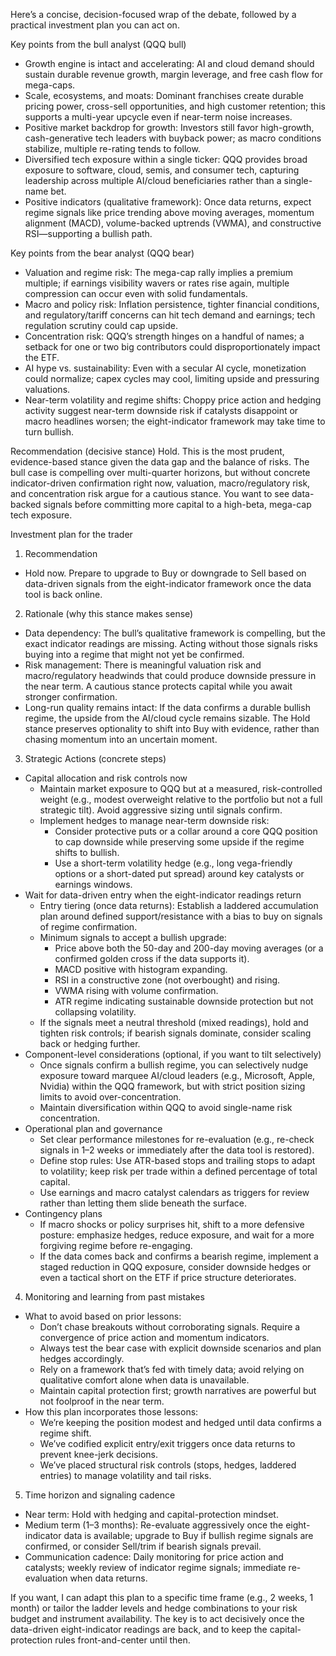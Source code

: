 Here’s a concise, decision-focused wrap of the debate, followed by a practical investment plan you can act on.

Key points from the bull analyst (QQQ bull)
- Growth engine is intact and accelerating: AI and cloud demand should sustain durable revenue growth, margin leverage, and free cash flow for mega-caps.
- Scale, ecosystems, and moats: Dominant franchises create durable pricing power, cross-sell opportunities, and high customer retention; this supports a multi-year upcycle even if near-term noise increases.
- Positive market backdrop for growth: Investors still favor high-growth, cash-generative tech leaders with buyback power; as macro conditions stabilize, multiple re-rating tends to follow.
- Diversified tech exposure within a single ticker: QQQ provides broad exposure to software, cloud, semis, and consumer tech, capturing leadership across multiple AI/cloud beneficiaries rather than a single-name bet.
- Positive indicators (qualitative framework): Once data returns, expect regime signals like price trending above moving averages, momentum alignment (MACD), volume-backed uptrends (VWMA), and constructive RSI—supporting a bullish path.

Key points from the bear analyst (QQQ bear)
- Valuation and regime risk: The mega-cap rally implies a premium multiple; if earnings visibility wavers or rates rise again, multiple compression can occur even with solid fundamentals.
- Macro and policy risk: Inflation persistence, tighter financial conditions, and regulatory/tariff concerns can hit tech demand and earnings; tech regulation scrutiny could cap upside.
- Concentration risk: QQQ’s strength hinges on a handful of names; a setback for one or two big contributors could disproportionately impact the ETF.
- AI hype vs. sustainability: Even with a secular AI cycle, monetization could normalize; capex cycles may cool, limiting upside and pressuring valuations.
- Near-term volatility and regime shifts: Choppy price action and hedging activity suggest near-term downside risk if catalysts disappoint or macro headlines worsen; the eight-indicator framework may take time to turn bullish.

Recommendation (decisive stance)
Hold. This is the most prudent, evidence-based stance given the data gap and the balance of risks. The bull case is compelling over multi-quarter horizons, but without concrete indicator-driven confirmation right now, valuation, macro/regulatory risk, and concentration risk argue for a cautious stance. You want to see data-backed signals before committing more capital to a high-beta, mega-cap tech exposure.

Investment plan for the trader

1) Recommendation
- Hold now. Prepare to upgrade to Buy or downgrade to Sell based on data-driven signals from the eight-indicator framework once the data tool is back online.

2) Rationale (why this stance makes sense)
- Data dependency: The bull’s qualitative framework is compelling, but the exact indicator readings are missing. Acting without those signals risks buying into a regime that might not yet be confirmed.
- Risk management: There is meaningful valuation risk and macro/regulatory headwinds that could produce downside pressure in the near term. A cautious stance protects capital while you await stronger confirmation.
- Long-run quality remains intact: If the data confirms a durable bullish regime, the upside from the AI/cloud cycle remains sizable. The Hold stance preserves optionality to shift into Buy with evidence, rather than chasing momentum into an uncertain moment.

3) Strategic Actions (concrete steps)
- Capital allocation and risk controls now
  - Maintain market exposure to QQQ but at a measured, risk-controlled weight (e.g., modest overweight relative to the portfolio but not a full strategic tilt). Avoid aggressive sizing until signals confirm.
  - Implement hedges to manage near-term downside risk:
    - Consider protective puts or a collar around a core QQQ position to cap downside while preserving some upside if the regime shifts to bullish.
    - Use a short-term volatility hedge (e.g., long vega-friendly options or a short-dated put spread) around key catalysts or earnings windows.
- Wait for data-driven entry when the eight-indicator readings return
  - Entry tiering (once data returns): Establish a laddered accumulation plan around defined support/resistance with a bias to buy on signals of regime confirmation.
  - Minimum signals to accept a bullish upgrade:
    - Price above both the 50-day and 200-day moving averages (or a confirmed golden cross if the data supports it).
    - MACD positive with histogram expanding.
    - RSI in a constructive zone (not overbought) and rising.
    - VWMA rising with volume confirmation.
    - ATR regime indicating sustainable downside protection but not collapsing volatility.
  - If the signals meet a neutral threshold (mixed readings), hold and tighten risk controls; if bearish signals dominate, consider scaling back or hedging further.
- Component-level considerations (optional, if you want to tilt selectively)
  - Once signals confirm a bullish regime, you can selectively nudge exposure toward marquee AI/cloud leaders (e.g., Microsoft, Apple, Nvidia) within the QQQ framework, but with strict position sizing limits to avoid over-concentration.
  - Maintain diversification within QQQ to avoid single-name risk concentration.
- Operational plan and governance
  - Set clear performance milestones for re-evaluation (e.g., re-check signals in 1–2 weeks or immediately after the data tool is restored).
  - Define stop rules: Use ATR-based stops and trailing stops to adapt to volatility; keep risk per trade within a defined percentage of total capital.
  - Use earnings and macro catalyst calendars as triggers for review rather than letting them slide beneath the surface.
- Contingency plans
  - If macro shocks or policy surprises hit, shift to a more defensive posture: emphasize hedges, reduce exposure, and wait for a more forgiving regime before re-engaging.
  - If the data comes back and confirms a bearish regime, implement a staged reduction in QQQ exposure, consider downside hedges or even a tactical short on the ETF if price structure deteriorates.

4) Monitoring and learning from past mistakes
- What to avoid based on prior lessons:
  - Don’t chase breakouts without corroborating signals. Require a convergence of price action and momentum indicators.
  - Always test the bear case with explicit downside scenarios and plan hedges accordingly.
  - Rely on a framework that’s fed with timely data; avoid relying on qualitative comfort alone when data is unavailable.
  - Maintain capital protection first; growth narratives are powerful but not foolproof in the near term.
- How this plan incorporates those lessons:
  - We’re keeping the position modest and hedged until data confirms a regime shift.
  - We’ve codified explicit entry/exit triggers once data returns to prevent knee-jerk decisions.
  - We’ve placed structural risk controls (stops, hedges, laddered entries) to manage volatility and tail risks.

5) Time horizon and signaling cadence
- Near term: Hold with hedging and capital-protection mindset.
- Medium term (1–3 months): Re-evaluate aggressively once the eight-indicator data is available; upgrade to Buy if bullish regime signals are confirmed, or consider Sell/trim if bearish signals prevail.
- Communication cadence: Daily monitoring for price action and catalysts; weekly review of indicator regime signals; immediate re-evaluation when data returns.

If you want, I can adapt this plan to a specific time frame (e.g., 2 weeks, 1 month) or tailor the ladder levels and hedge combinations to your risk budget and instrument availability. The key is to act decisively once the data-driven eight-indicator readings are back, and to keep the capital-protection rules front-and-center until then.